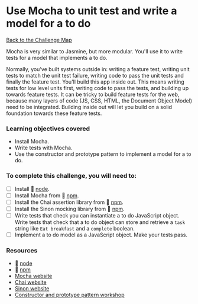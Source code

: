 # Use Mocha to unit test and write a model for a to do

[Back to the Challenge Map](00_challenge_track.md)

Mocha is very similar to Jasmine, but more modular.  You'll use it to write tests for a model that implements a to do.

Normally, you've built systems outside in: writing a feature test, writing unit tests to match the unit test failure, writing code to pass the unit tests and finally the feature test.  You'll build this app inside out.  This means writing tests for low level units first, writing code to pass the tests, and building up towards feature tests.  It can be tricky to build feature tests for the web, because many layers of code (JS, CSS, HTML, the Document Object Model) need to be integrated. Building inside out will let you build on a solid foundation towards these feature tests.

### Learning objectives covered

- Install Mocha.
- Write tests with Mocha.
- Use the constructor and prototype pattern to implement a model for a to do.

### To complete this challenge, you will need to:

- [ ] Install :pill: [node](../pills/node.md).
- [ ] Install Mocha from :pill: [npm](../pills/npm.md).
- [ ] Install the Chai assertion library from :pill: [npm](../pills/npm.md).
- [ ] Install the Sinon mocking library from :pill: [npm](../pills/npm.md).
- [ ] Write tests that check you can instantiate a to do JavaScript object.  Write tests that check that a to do object can store and retrieve a `task` string like `Eat breakfast` and a `complete` boolean.
- [ ] Implement a to do model as a JavaScript object.  Make your tests pass.

### Resources

- :pill: [node](../pills/node.md)
- :pill: [npm](../pills/npm.md)
- [Mocha website](https://mochajs.org/)
- [Chai website](http://chaijs.com/)
- [Sinon website](http://sinonjs.org/)
- [Constructor and prototype pattern workshop](https://github.com/maryrosecook/constructor-and-prototype-pattern-workshop)
